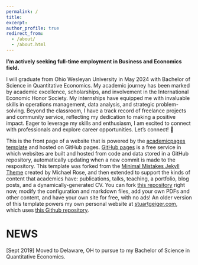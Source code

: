 ```yaml
---
permalink: /
title: 
excerpt: 
author_profile: true
redirect_from: 
  - /about/
  - /about.html
---
```


**I’m actively seeking full-time employment in Business and Economics field.**

I will graduate from Ohio Wesleyan University in May 2024 with Bachelor of Science in Quantitative Economics. My academic journey has been marked by academic excellence, scholarships, and involvement in the International Economic Honor Society. My internships have equipped me with invaluable skills in operations management, data analysis, and strategic problem-solving. Beyond the classroom, I have a track record of freelance projects and community service, reflecting my dedication to making a positive impact. Eager to leverage my skills and enthusiasm, I am excited to connect with professionals and explore career opportunities. Let’s connect! 🚀

This is the front page of a website that is powered by the [academicpages template](https://github.com/academicpages/academicpages.github.io) and hosted on GitHub pages. [GitHub pages](https://pages.github.com) is a free service in which websites are built and hosted from code and data stored in a GitHub repository, automatically updating when a new commit is made to the respository. This template was forked from the [Minimal Mistakes Jekyll Theme](https://mmistakes.github.io/minimal-mistakes/) created by Michael Rose, and then extended to support the kinds of content that academics have: publications, talks, teaching, a portfolio, blog posts, and a dynamically-generated CV. You can fork [this repository](https://github.com/academicpages/academicpages.github.io) right now, modify the configuration and markdown files, add your own PDFs and other content, and have your own site for free, with no ads! An older version of this template powers my own personal website at [stuartgeiger.com](http://stuartgeiger.com), which uses [this Github repository](https://github.com/staeiou/staeiou.github.io).

NEWS
======
[Sept 2019] Moved to Delaware, OH to pursue to my Bachelor of Science in Quantitative Economics.

